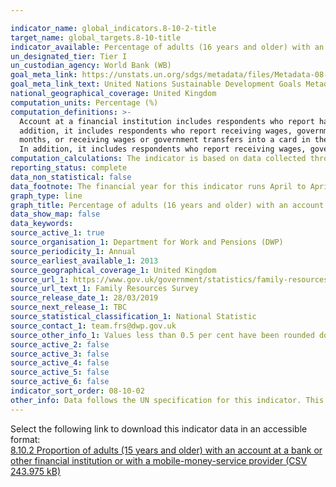 ```yaml
---

indicator_name: global_indicators.8-10-2-title
target_name: global_targets.8-10-title
indicator_available: Percentage of adults (16 years and older) with an account at a bank or other financial institution
un_designated_tier: Tier I
un_custodian_agency: World Bank (WB)
goal_meta_link: https://unstats.un.org/sdgs/metadata/files/Metadata-08-10-02.pdf
goal_meta_link_text: United Nations Sustainable Development Goals Metadata (PDF 210 KB)
national_geographical_coverage: United Kingdom
computation_units: Percentage (%)
computation_definitions: >-
  Account at a financial institution includes respondents who report having an account at a bank or at another type of financial institution, such as a credit union, microfinance institution, cooperative, or the post office (if applicable), or having a debit card in their own name. In
  addition, it includes respondents who report receiving wages, government transfers, or payments for agricultural products into an account at a financial institution in the past 12 months, paying utility bills or school fees from an account at a financial institution in the past 12
  months, or receiving wages or government transfers into a card in the past 12 months. Mobile money account includes respondents who report personally using GSM Association (GSMA) Mobile Money for the Unbanked (MMU) services in the past 12 months to pay bills or to send or receive money.
  In addition, it includes respondents who report receiving wages, government transfers, or payments for agricultural products through a mobile phone in the past 12 months.
computation_calculations: The indicator is based on data collected through individual level surveys in each country with representative samples. Appropriate sampling weights are used in calculating country-level aggregates.
reporting_status: complete
data_non_statistical: false
data_footnote: The financial year for this indicator runs April to April. The date on the X axis is the start of the financial year. Values less than 0.5 per cent have been rounded down to 0.
graph_type: line
graph_title: Percentage of adults (16 years and older) with an account at a bank or other financial institution
data_show_map: false
data_keywords:  
source_active_1: true
source_organisation_1: Department for Work and Pensions (DWP)
source_periodicity_1: Annual
source_earliest_available_1: 2013
source_geographical_coverage_1: United Kingdom
source_url_1: https://www.gov.uk/government/statistics/family-resources-survey-financial-year-201718
source_url_text_1: Family Resources Survey
source_release_date_1: 28/03/2019
source_next_release_1: TBC
source_statistical_classification_1: National Statistic
source_contact_1: team.frs@dwp.gov.uk
source_other_info_1: Values less than 0.5 per cent have been rounded down to 0
source_active_2: false
source_active_3: false
source_active_4: false
source_active_5: false
source_active_6: false
indicator_sort_order: 08-10-02
other_info: Data follows the UN specification for this indicator. This indicator has not been identified in collaboration with topic experts.
---
```

Select the following link to download this indicator data in an accessible format:<br>[8.10.2 Proportion of adults (15 years and older) with an account at a bank or other financial institution or with a mobile-money-service provider (CSV 243.975 kB)](https://sustainabledevelopment-uk.github.io/sdg-data/en/data/8-10-2.csv)